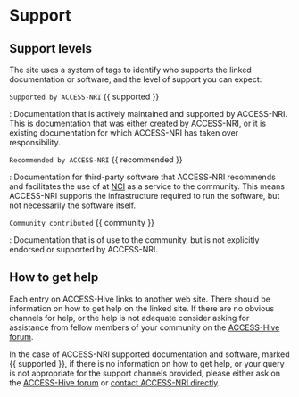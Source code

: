 # Support

## Support levels

The site uses a system of tags to identify who supports the linked documentation or software, and the level of support you can expect:

`Supported by ACCESS-NRI` {{ supported }}

:    Documentation that is actively maintained and supported by ACCESS-NRI. This is documentation that was either created by ACCESS-NRI, or it is existing documentation for which ACCESS-NRI has taken over responsibility.

`Recommended by ACCESS-NRI` {{ recommended }}

:    Documentation for third-party software that ACCESS-NRI recommends and facilitates the use of at [NCI][nci-web] as a service to the community. This means ACCESS-NRI supports the infrastructure required to run the software, but not necessarily the software itself. 

`Community contributed` {{ community }}

:    Documentation that is of use to the community, but is not explicitly endorsed or supported by ACCESS-NRI. 

## How to get help

Each entry on ACCESS-Hive links to another web site. There should be information on how to get help on the linked site. If there are no obvious channels for help, or the help is not adequate consider asking for assistance from fellow members of your community on the [ACCESS-Hive forum][access-hive-forum]. 

In the case of ACCESS-NRI supported documentation and software, marked {{ supported }}, if there is no information on how to get help, or your query is not appropriate for the support channels provided, please either ask on the [ACCESS-Hive forum][access-hive-forum] or [contact ACCESS-NRI directly][contact].

[contact]: contact.md
[nci-web]: https://www.nci.org.au
[access-hive-forum]: https://forum.access-hive.org.au
